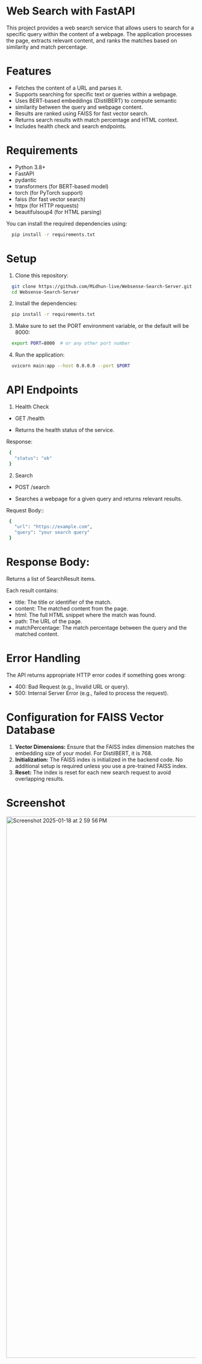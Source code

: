 
# Web Search with FastAPI

This project provides a web search service that allows users to search for a specific query within the content of a webpage. The application processes the page, extracts relevant content, and ranks the matches based on similarity and match percentage.

# Features

 - Fetches the content of a URL and parses it.
 - Supports searching for specific text or queries within a webpage.
 - Uses BERT-based embeddings (DistilBERT) to compute semantic   
 - similarity between the query and webpage content.
 - Results are ranked using FAISS for fast vector search.
 - Returns search results with match percentage and HTML context.
 - Includes health check and search endpoints.

 # Requirements

 - Python 3.8+
 - FastAPI
 - pydantic
 - transformers (for BERT-based model)
 - torch (for PyTorch support)
 - faiss (for fast vector search)
 - httpx (for HTTP requests)
 - beautifulsoup4 (for HTML parsing)
 
 You can install the required dependencies using:
```bash
  pip install -r requirements.txt
```
# Setup

1. Clone this repository:
```bash
  git clone https://github.com/Midhun-live/Websense-Search-Server.git
  cd Websense-Search-Server
```
2. Install the dependencies:
```bash
  pip install -r requirements.txt
```
3. Make sure to set the PORT environment variable, or the default will be 8000:
```bash
  export PORT=8000  # or any other port number
```
4. Run the application:
```bash
  uvicorn main:app --host 0.0.0.0 --port $PORT
```

# API Endpoints
 
 1. Health Check

 - GET /health

 - Returns the health status of the service.

 Response:
 ```bash
  {
    "status": "ok"
  }
```

 2. Search

 - POST /search

 - Searches a webpage for a given query and returns relevant results.

 Request Body::
 ```bash
  {
    "url": "https://example.com",
    "query": "your search query"
  }
```

# Response Body:

Returns a list of SearchResult items. 

Each result contains:

-  title: The title or identifier of the match.
 - content: The matched content from the page.
 - html: The full HTML snippet where the  match was found.
 - path: The URL of the page.
 - matchPercentage: The match percentage between the query and the matched content.

# Error Handling
 The API returns appropriate HTTP error codes if something goes wrong:

 - 400: Bad Request (e.g., Invalid URL or query).
 - 500: Internal Server Error (e.g., failed to process the request).

# Configuration for FAISS Vector Database

1. **Vector Dimensions:** Ensure that the FAISS index dimension matches the embedding size of your model. For DistilBERT, it is 768.
2. **Initialization:** The FAISS index is initialized in the backend code. No additional setup is required unless you use a pre-trained FAISS index.
3. **Reset:** The index is reset for each new search request to avoid overlapping results.

# Screenshot
<img width="1440" alt="Screenshot 2025-01-18 at 2 59 56 PM" src="https://github.com/user-attachments/assets/e05c8963-5ed1-4e36-9e7e-3a2e1785a75f" />



